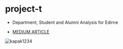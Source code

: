 # project-t
 - Department, Student and Alumni Analysis for Edirne
 
 - [MEDIUM ARTICLE](https://berkaycihan.medium.com/bilgisayar-muhendisligi-pythonla-bolum-mezun-analizi-edirne-30cbfd754b22)
 
 
![kapak1234](https://user-images.githubusercontent.com/39379330/112624143-4748c500-8e3e-11eb-9b05-30f586d99c28.png)
